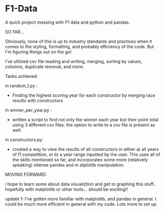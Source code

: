 # F1-Data
A quick project messing with F1 data and python and pandas.

SO FAR... 

Obviously, none of this is up to industry standards and practices when it comes to the styling, formatting, and probably efficiency of the code.
But I'm figuring things out on the go!

I've utilized csv file reading and writing, merging, sorting by values, columns, duplicate removal, and more.


Tasks achieved:

in random_1.py :
- Finding the highest scoring year for each constructor by merging race results with constructors

in winner_per_year.py :
- written a script to find not only the winner each year but their point total using 3 different csv files. the option to write to a csv file is present as well.

in constructors.py:
- created a way to view the results of all constructors in either a) all years of f1 competition, or b) a year range inputted by the user. This uses 
all of the skills mentioned so far, and incorporates some more (relatively speaking) intense pandas and m atplotlib manipulation.

MOVING FORWARD:

i hope to learn some about data visualiztion and get to graphing this stuff.. hopefully with matplotlib or other tools... should be exciting!!

update 1:  I've gotten more familiar with matplotlib, and pandas in general. I could be much more efficient in general with my code.
           Lots more to set up.
